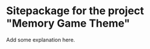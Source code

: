 Sitepackage for the project "Memory Game Theme"
==============================================================

Add some explanation here.
